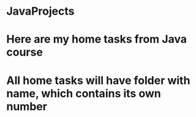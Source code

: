 # JavaProjects
# Here are my home tasks from Java course
# All home tasks will have folder with name, which contains its own number

